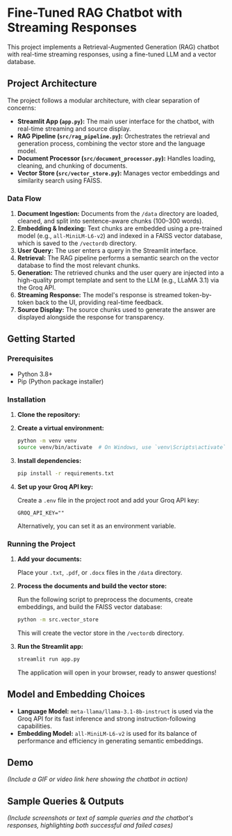 # Fine-Tuned RAG Chatbot with Streaming Responses

This project implements a Retrieval-Augmented Generation (RAG) chatbot with real-time streaming responses, using a fine-tuned LLM and a vector database.

## Project Architecture

The project follows a modular architecture, with clear separation of concerns:

- **Streamlit App (`app.py`):** The main user interface for the chatbot, with real-time streaming and source display.
- **RAG Pipeline (`src/rag_pipeline.py`):** Orchestrates the retrieval and generation process, combining the vector store and the language model.
- **Document Processor (`src/document_processor.py`):** Handles loading, cleaning, and chunking of documents.
- **Vector Store (`src/vector_store.py`):** Manages vector embeddings and similarity search using FAISS.

### Data Flow

1.  **Document Ingestion:** Documents from the `/data` directory are loaded, cleaned, and split into sentence-aware chunks (100–300 words).
2.  **Embedding & Indexing:** Text chunks are embedded using a pre-trained model (e.g., `all-MiniLM-L6-v2`) and indexed in a FAISS vector database, which is saved to the `/vectordb` directory.
3.  **User Query:** The user enters a query in the Streamlit interface.
4.  **Retrieval:** The RAG pipeline performs a semantic search on the vector database to find the most relevant chunks.
5.  **Generation:** The retrieved chunks and the user query are injected into a high-quality prompt template and sent to the LLM (e.g., LLaMA 3.1) via the Groq API.
6.  **Streaming Response:** The model's response is streamed token-by-token back to the UI, providing real-time feedback.
7.  **Source Display:** The source chunks used to generate the answer are displayed alongside the response for transparency.

## Getting Started

### Prerequisites

- Python 3.8+
- Pip (Python package installer)

### Installation

1.  **Clone the repository:**

  

2.  **Create a virtual environment:**

    ```bash
    python -m venv venv
    source venv/bin/activate  # On Windows, use `venv\Scripts\activate`
    ```

3.  **Install dependencies:**

    ```bash
    pip install -r requirements.txt
    ```

4.  **Set up your Groq API key:**

    Create a `.env` file in the project root and add your Groq API key:

    ```
    GROQ_API_KEY=""
    ```

    Alternatively, you can set it as an environment variable.

### Running the Project

1.  **Add your documents:**

    Place your `.txt`, `.pdf`, or `.docx` files in the `/data` directory.

2.  **Process the documents and build the vector store:**

    Run the following script to preprocess the documents, create embeddings, and build the FAISS vector database:

    ```bash
    python -m src.vector_store
    ```

    This will create the vector store in the `/vectordb` directory.

3.  **Run the Streamlit app:**

    ```bash
    streamlit run app.py
    ```

    The application will open in your browser, ready to answer questions!

## Model and Embedding Choices

-   **Language Model:** `meta-llama/llama-3.1-8b-instruct` is used via the Groq API for its fast inference and strong instruction-following capabilities.
-   **Embedding Model:** `all-MiniLM-L6-v2` is used for its balance of performance and efficiency in generating semantic embeddings.

## Demo

*(Include a GIF or video link here showing the chatbot in action)*

## Sample Queries & Outputs

*(Include screenshots or text of sample queries and the chatbot's responses, highlighting both successful and failed cases)*

